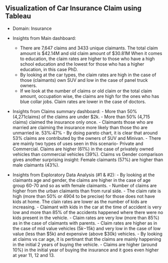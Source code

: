 ## Visualization of Car Insurance Claim using Tableau
 - Domain: Insurance
- Insights from Main dashboard:
  - There are 7,647 claims and 3433 unique claimants. The total claim amount is $42.14M and old claim amount of $30.81M
    When it comes to education, the claim rates are higher to those who have a high school education and the lowest for those who has a higher education, in this case PhD.
  - By looking at the car types, the claim rates are high in the case of those (claimants) own SUV and low in the case of panel truck owners.
  - If we look at the number of claims or old claim or the total claim amount, occupation wise, the claims are high for the ones who has blue collar jobs. Claim rates are lower in the 
    case of doctors.

- Insights from Claims summary dashboard:
           - More than 50% (4,271claims) of the claims are under $2k.
           - More than 50% (4,715 claims) claimed the insurance only once.
           - Claimants those who are married are claiming the insurance more likely than those tho are unmarried ie. 53%:47%
           - By doing pareto chart, it is clear that around 53% claims are contributed by the owners of SUV and Minivan.
           - There are mainly two types of uses seen in this scenario- Private and Commercial. Claims are higher (61%) in the case of privately owned vehicles than commercial vehicles (39%).
             Claims vs Gender comparison gives another surprising insight: Female claimants (57%) are higher than male claimants (43%).

- Insights from Exploratory Data Analysis (#1 & #2):
           - By looking at the claimants age and gender, the claims are higher in the case of age group 60-70 and so as with female claimants.
           - Number of claims are higher from the urban claimants than from rural side.
           - The claim rate is high (more than 50% or 4904 to be precise) for those does not have kids at home. The clain rates are lower as the number of kids are increasing.
           - Claimant with kids in the car at the time of accident is very low and more than 85% of the accidents happened where there were no kids present in the vehicle. 
           - Claim rates are very low (more than 85%) as in the case of claimants with parents.
           - Claim rates are higher as in the case of mid value vehicles ($5k-$15k) and very low in the case of low value (less than $5k) and expensive (above $30k) vehicles.
           - By looking at claims vs car age, it is pertinant that the claims are mainly happening in the initial 2 years of buying the vehicle.
           - Claims are higher (around 10%) in the initial year of buying the insurance and it goes even higher at year 11, 12 and 13.
